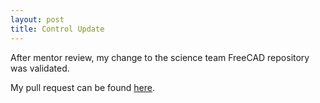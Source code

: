 ```yaml
---
layout: post
title: Control Update
---
```


After mentor review, my change to the science team FreeCAD repository was validated.

My pull request can be found [here](https://salsa.debian.org/science-team/freecad/merge_requests/10).
